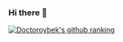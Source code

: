 ### Hi there 👋

<!--
**Doctoroybek0808/Doctoroybek0808** is a ✨ _special_ ✨ repository because its `README.md` (this file) appears on your GitHub profile.

Here are some ideas to get you started:

- 🔭 I’m currently working on ...
- 🌱 I’m currently learning ...
- 👯 I’m looking to collaborate on ...
- 🤔 I’m looking for help with ...
- 💬 Ask me about ...
- 📫 How to reach me: ...
- 😄 Pronouns: ...
- ⚡ Fun fact: ...
-->
[![Doctoroybek's github ranking](https://github-readme-ranking.vercel.app/api/rank?username=Doctoroybek0808&country_code=uzbekistan&show_private=true)](https://github.com/Doctoroybek0808)
